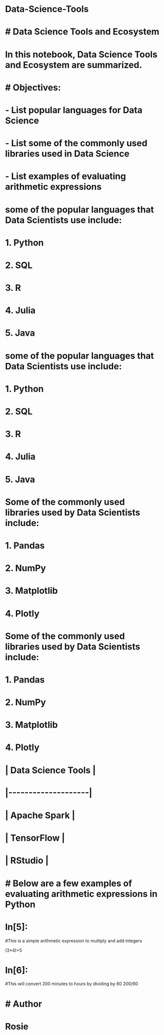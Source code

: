 # Data-Science-Tools
# # Data Science Tools and Ecosystem

# In this notebook, Data Science Tools and Ecosystem are summarized.

# # Objectives:
# - List popular languages for Data Science
# - List some of the commonly used libraries used in Data Science
# - List examples of evaluating arithmetic expressions

# some of the popular languages that Data Scientists use include:
# 1. Python
# 2. SQL
# 3. R
# 4. Julia
# 5. Java

# some of the popular languages that Data Scientists use include:
# 1. Python
# 2. SQL
# 3. R
# 4. Julia
# 5. Java

# Some of the commonly used libraries used by Data Scientists include:
# 1. Pandas
# 2. NumPy
# 3. Matplotlib
# 4. Plotly
# 

# Some of the commonly used libraries used by Data Scientists include:
# 1. Pandas
# 2. NumPy
# 3. Matplotlib
# 4. Plotly
# 

#  | Data Science Tools |
#  |--------------------|
#  | Apache Spark |
#  | TensorFlow |
#  | RStudio |
#  

# # Below are a few examples of evaluating arithmetic expressions in Python 

# In[5]:


#This is a simple arithmetic expression to multiply and add integers

(3*4)+5


# In[6]:


#This will convert 200 minutes to hours by dividing by 60
200/60


# # Author

# Rosie
